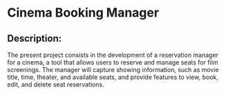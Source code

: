 # Cinema Booking Manager

## Description:
The present project consists in the development of a reservation manager for a cinema, a tool that allows users to reserve and manage seats for film screenings. The manager will capture showing information, such as movie title, time, theater, and available seats, and provide features to view, book, edit, and delete seat reservations.
